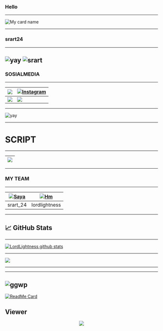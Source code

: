 ### Hello

--------

![My card name](https://cardivo.vercel.app/api?name=srart24&description=Hi,%20selamat%20datang%20di%20github%20srart24%20&image=https://github.com/srart24.png?v=4&backgroundColor=%23ecf0f1&instagram=srart_24&github=srart24&pattern=leaf&colorPattern=%23eaeaea)

---------

### srart24

---------

![yay](https://i.ibb.co/YRTWMpm/8881444f23794650da1fe33c1bed39e0.gif)
![srart](https://i.ibb.co/pWxf9bN/1200px-Cat-Laptop-Idil-Keysan-Wikimedia-Giphy-stickers-2019.gif)
--------
### SOSIALMEDIA
---------

| <a href="https://wa.me/6287797925690"><img src="https://img.shields.io/badge/WhatsApp-25D366?style=for-the-badge&logo=whatsapp&logoColor=white"></a> | <a href="https://www.instagram.com/srart_24/"><img alt="Instagram" src="https://img.shields.io/badge/Instagram-FF00FF.svg?style=for-the-badge&logo=Instagram&logoColor=white"></a> | 
|-------------|-------------|
| <a href="https://m.youtube.com/channel/UCnAXZ_2R4Ijzny0mokihwPA"><img src="https://img.shields.io/badge/youtube-FF0000?style=for-the-badge&logo=youtube&logoColor=white"></a> | <a href="https://chat.whatsapp.com/HoGPJ1Sa6024us5PioGWLU"><img src="https://img.shields.io/badge/Grup WhatsApp-25D366?style=for-the-badge&logo=Whatsapp&logoColor=white"></a> | 

---------
![yay](https://i.ibb.co/d6RkLdQ/20210416-102838.png)

---------

# SCRIPT 
---------

| <a href="https://github.com/srart24/SeTaN-BoT"><img src="https://img.shields.io/badge/《 Script BoT Whatsapp 》-000000?style=for-the-badge&logo=github&logoColor=white"></a> | 
|---------|
---------
### MY TEAM
---------

|[![Saya](https://github.com/srart24.png?size=50)](https://github.com/srart24) | [![Hm](https://github.com/lordlightness.png?size=50)](https://github.com/lordlightness) 
|------|------|
| srart_24 | lordlightness |

---------


## &#x1f4c8; GitHub Stats

---------

<a href="https://github.com/srart24/github-readme-stats">
  <img align="center" src="https://github-readme-stats.anuraghazra1.vercel.app/api?username=srart24&show_icons=true&include_all_commits=true&theme=material-palenight" alt="LordLightness github stats" />
</a>

---------

<a href="https://github.com/srart24/github-readme-stats">
  <!-- Change the `github-readme-stats.anuraghazra1.vercel.app` to `github-readme-stats.vercel.app`  -->
  <img align="center" src="https://github-readme-stats.anuraghazra1.vercel.app/api/top-langs/?username=srart24&layout=compact&theme=material-palenight" />
</a>

---------
---------
![ggwp](https://i.ibb.co/GJhM0sW/electric.gifttps://github.com/srart24)
--------






[![ReadMe Card](https://github-readme-stats.vercel.app/api/pin/?username=srart24&repo=SeTaN-BoT&theme=highcontrast)](https://github.com/srart24/SeTaN-BoT)




## Viewer

<p align="center">
  <img src="https://komarev.com/ghpvc/?username=srart24&label=VIEWS&style=flat-square&color=blue" />
</p>
